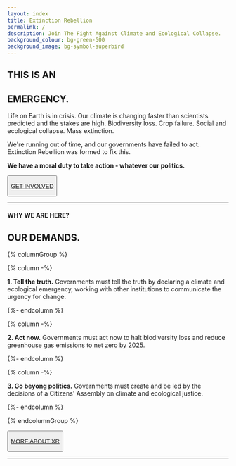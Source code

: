```yaml
---
layout: index
title: Extinction Rebellion
permalink: /
description: Join The Fight Against Climate and Ecological Collapse.
background_colour: bg-green-500
background_image: bg-symbol-superbird
---
```

<div class="top-content">

## THIS IS AN

## EMERGENCY.

Life on Earth is in crisis. Our climate is changing faster than scientists predicted and the stakes are high. Biodiversity loss. Crop failure. Social and ecological collapse. Mass extinction.

We're running out of time, and our governments have failed to act. Extinction Rebellion was formed to fix this.

**We have a moral duty to take action - whatever our politics.**

<button>

[GET INVOLVED](/get-involved)

</button>

- - -

</div>


<div class="bottom-content">

#### WHY WE ARE HERE?

## OUR DEMANDS.

{% columnGroup %}

{% column -%}

**1. Tell the truth.**
   Governments must tell the truth by declaring a climate and ecological emergency, working with other institutions to communicate the urgency for change.

{%- endcolumn %}

{% column -%}

**2. Act now.**
   Governments must act now to halt biodiversity loss and reduce greenhouse gas emissions to net zero by [2025](/donate).

{%- endcolumn %}

{% column -%}

**3. Go beyong politics.**
   Governments must create and be led by the decisions of a Citizens' Assembly on climate and ecological justice.

{%- endcolumn %}

{% endcolumnGroup %}

<button>

[MORE ABOUT XR](/about-xr)

</button>

- - -

</div>